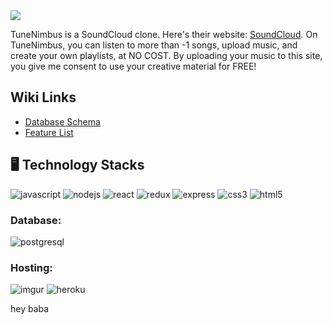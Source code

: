 <img src=https://i.imgur.com/OHysOUL.png>


TuneNimbus is a SoundCloud clone. Here's their website: [SoundCloud](https://soundcloud.com/). On TuneNimbus, you can listen to more than -1 songs, upload music, and create your own playlists, at NO COST. By uploading your music to this site, you give me consent to use your creative material for FREE!

## Wiki Links
- [Database Schema](https://github.com/jakezmat/API-Project/wiki/TuneNimbus,-a-SoundCloud-clone#database-schema)
- [Feature List](https://github.com/jakezmat/API-Project/wiki/TuneNimbus,-a-SoundCloud-clone#feature-list)

## 🖥️ Technology Stacks
![javascript](https://img.shields.io/badge/Javascript-F7DF1E?style=for-the-badge&logo=Javascript&logoColor=white) ![nodejs](https://img.shields.io/badge/Node.js-339933?style=for-the-badge&logo=Node.js&logoColor=white) ![react](https://img.shields.io/badge/React-61DAFB?style=for-the-badge&logo=React&logoColor=white) ![redux](https://img.shields.io/badge/Redux-764ABC?style=for-the-badge&logo=Redux&logoColor=white) ![express](https://img.shields.io/badge/ExpressJS-000000?style=for-the-badge&logo=Express&logoColor=white) ![css3](https://img.shields.io/badge/CSS3-1572B6?style=for-the-badge&logo=CSS3&logoColor=white) ![html5](https://img.shields.io/badge/HTML5-E34F26?style=for-the-badge&logo=HTML5&logoColor=white)
### Database:
![postgresql](https://img.shields.io/badge/PostgreSQL-4169E1?style=for-the-badge&logo=PostgreSQL&logoColor=white)

### Hosting:
![imgur](https://img.shields.io/badge/Imgur-1BB76E?style=for-the-badge&logo=Imgur&logoColor=white) ![heroku](https://img.shields.io/badge/Heroku-430098?style=for-the-badge&logo=Heroku&logoColor=white)

hey baba

